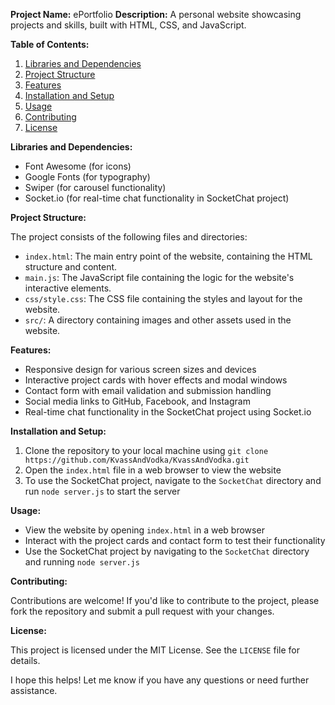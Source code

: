 **Project Name:** ePortfolio
**Description:** A personal website showcasing projects and skills, built with HTML, CSS, and JavaScript.

**Table of Contents:**

1. [Libraries and Dependencies](#libraries-and-dependencies)
2. [Project Structure](#project-structure)
3. [Features](#features)
4. [Installation and Setup](#installation-and-setup)
5. [Usage](#usage)
6. [Contributing](#contributing)
7. [License](#license)

**Libraries and Dependencies:**

- Font Awesome (for icons)
- Google Fonts (for typography)
- Swiper (for carousel functionality)
- Socket.io (for real-time chat functionality in SocketChat project)

**Project Structure:**

The project consists of the following files and directories:

- `index.html`: The main entry point of the website, containing the HTML structure and content.
- `main.js`: The JavaScript file containing the logic for the website's interactive elements.
- `css/style.css`: The CSS file containing the styles and layout for the website.
- `src/`: A directory containing images and other assets used in the website.

**Features:**

- Responsive design for various screen sizes and devices
- Interactive project cards with hover effects and modal windows
- Contact form with email validation and submission handling
- Social media links to GitHub, Facebook, and Instagram
- Real-time chat functionality in the SocketChat project using Socket.io

**Installation and Setup:**

1. Clone the repository to your local machine using `git clone https://github.com/KvassAndVodka/KvassAndVodka.git`
2. Open the `index.html` file in a web browser to view the website
3. To use the SocketChat project, navigate to the `SocketChat` directory and run `node server.js` to start the server

**Usage:**

- View the website by opening `index.html` in a web browser
- Interact with the project cards and contact form to test their functionality
- Use the SocketChat project by navigating to the `SocketChat` directory and running `node server.js`

**Contributing:**

Contributions are welcome! If you'd like to contribute to the project, please fork the repository and submit a pull request with your changes.

**License:**

This project is licensed under the MIT License. See the `LICENSE` file for details.

I hope this helps! Let me know if you have any questions or need further assistance.
